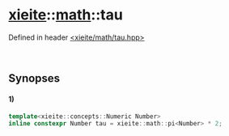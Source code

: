 # [xieite](../xieite.md)\:\:[math](../math.md)\:\:tau
Defined in header [<xieite/math/tau.hpp>](../../include/xieite/math/tau.hpp)

&nbsp;

## Synopses
#### 1)
```cpp
template<xieite::concepts::Numeric Number>
inline constexpr Number tau = xieite::math::pi<Number> * 2;
```
